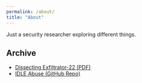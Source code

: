 ```yaml
---
permalink: /about/
title: "About"
---
```


Just a security researcher exploring different things.

## Archive

- [Dissecting Exfiltrator-22 (PDF)](https://github.com/RixedLabs/RixedLabs-Papers/blob/main/Dissecting%20Exfiltrator-22.pdf)
- [IDLE Abuse (GitHub Repo)](https://github.com/RixedLabs/IDLE-Abuse)
